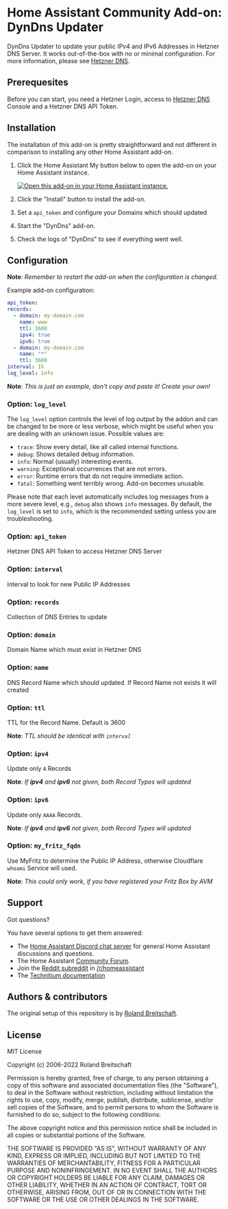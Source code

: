 # Home Assistant Community Add-on: DynDns Updater

DynDns Updater to update your public IPv4 and IPv6 Addresses in Hetzner DNS Server. It works out-of-the-box with no or minimal configuration. For more information, please see [Hetzner DNS].

## Prerequesites

Before you can start, you need a Hetzner Login, access to [Hetzner DNS] Console and a Hetzner DNS API Token.

## Installation

The installation of this add-on is pretty straightforward and not different in
comparison to installing any other Home Assistant add-on.

1. Click the Home Assistant My button below to open the add-on on your Home
   Assistant instance.

   [![Open this add-on in your Home Assistant instance.][addon-badge]][addon]

1. Click the "Install" button to install the add-on.
1. Set a `api_token` and configure your Domains which should updated
1. Start the "DynDns" add-on.
1. Check the logs of "DynDns" to see if everything went well.

## Configuration

**Note**: _Remember to restart the add-on when the configuration is changed._

Example add-on configuration:

```yaml
api_token:
records:
  - domain: my-domain.com
    name: www
    ttl: 3600
    ipv4: true
    ipv6: true
  - domain: my-domain.com
    name: "*"
    ttl: 3600
interval: 1h
log_level: info
```

**Note**: _This is just an example, don't copy and paste it! Create your own!_

### Option: `log_level`

The `log_level` option controls the level of log output by the addon and can
be changed to be more or less verbose, which might be useful when you are
dealing with an unknown issue. Possible values are:

- `trace`: Show every detail, like all called internal functions.
- `debug`: Shows detailed debug information.
- `info`: Normal (usually) interesting events.
- `warning`: Exceptional occurrences that are not errors.
- `error`: Runtime errors that do not require immediate action.
- `fatal`: Something went terribly wrong. Add-on becomes unusable.

Please note that each level automatically includes log messages from a
more severe level, e.g., `debug` also shows `info` messages. By default,
the `log_level` is set to `info`, which is the recommended setting unless
you are troubleshooting.

### Option: `api_token`

Hetzner DNS API Token to access Hetzner DNS Server

### Option: `interval`

Interval to look for new Public IP Addresses

### Option: `records`

Collection of DNS Entries to update

### Option: `domain`

Domain Name which must exist in Hetzner DNS

### Option: `name`

DNS Record Name which should updated. If Record Name not exists it will created

### Option: `ttl`

TTL for the Record Name. Default is 3600

**Note**: _TTL should be identical with `interval`_

### Option: `ipv4`

Update only `A` Records

**Note**: _If **ipv4** and **ipv6** not given, both Record Types will updated_

### Option: `ipv6`

Update only `AAAA` Records.

**Note**: _If **ipv4** and **ipv6** not given, both Record Types will updated_

### Option: `my_fritz_fqdn`

Use MyFritz to determine the Public IP Address, otherwise Cloudflare `whoami` Service will used.

**Note**: _This could only work, if you have registered your Fritz Box by AVM_

## Support

Got questions?

You have several options to get them answered:

- The [Home Assistant Discord chat server][discord-ha] for general Home
  Assistant discussions and questions.
- The Home Assistant [Community Forum][forum].
- Join the [Reddit subreddit][reddit] in [/r/homeassistant][reddit]
- The [Technitium documentation][dns]

## Authors & contributors

The original setup of this repository is by [Roland Breitschaft][rolbre].

## License

MIT License

Copyright (c) 2006-2022 Roland Breitschaft

Permission is hereby granted, free of charge, to any person obtaining a copy
of this software and associated documentation files (the "Software"), to deal
in the Software without restriction, including without limitation the rights
to use, copy, modify, merge, publish, distribute, sublicense, and/or sell
copies of the Software, and to permit persons to whom the Software is
furnished to do so, subject to the following conditions:

The above copyright notice and this permission notice shall be included in all
copies or substantial portions of the Software.

THE SOFTWARE IS PROVIDED "AS IS", WITHOUT WARRANTY OF ANY KIND, EXPRESS OR
IMPLIED, INCLUDING BUT NOT LIMITED TO THE WARRANTIES OF MERCHANTABILITY,
FITNESS FOR A PARTICULAR PURPOSE AND NONINFRINGEMENT. IN NO EVENT SHALL THE
AUTHORS OR COPYRIGHT HOLDERS BE LIABLE FOR ANY CLAIM, DAMAGES OR OTHER
LIABILITY, WHETHER IN AN ACTION OF CONTRACT, TORT OR OTHERWISE, ARISING FROM,
OUT OF OR IN CONNECTION WITH THE SOFTWARE OR THE USE OR OTHER DEALINGS IN THE
SOFTWARE.

[addon-badge]: https://my.home-assistant.io/badges/supervisor_addon.svg
[addon]: https://my.home-assistant.io/redirect/supervisor_addon/?addon=a0d7b954_nodered&repository_url=https%3A%2F%2Fgithub.com%2Fhassio-addons%2Frepository
[dns]: https://technitium.com/dns/
[discord-ha]: https://discord.gg/c5DvZ4e
[forum]: https://community.home-assistant.io/t/home-assistant-community-add-on-node-red/55023?u=frenck
[reddit]: https://reddit.com/r/homeassistant
[rolbre]: https://github.com/rolbre
[Hetzner DNS]: https://dns.hetzner.com/
